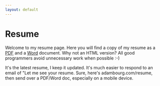 ```yaml
---
layout: default
---
```


# Resume

<p>Welcome to my resume page. Here you will find a copy of my resume as a <a href="/assets/resume/AdamBourg.pdf">PDF</a> and a <a href="/assets/resume/AdamBourg.docx">Word</a> document. Why not an HTML version? All good programmers avoid unnecessary work when possible :-)</p>

<p>It's the latest resume, I keep it updated. It's much easier to respond to an email of "Let me see your resume. Sure, here's adambourg.com/resume, then send over a PDF/Word doc, especially on a mobile device.</p>